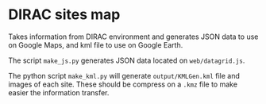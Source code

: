 # DIRAC sites map
Takes information from DIRAC environment and generates JSON data to use on Google Maps, and kml file to use on Google Earth.

The script `make_js.py` generates JSON data located on `web/datagrid.js`.

The python script `make_kml.py` will generate `output/KMLGen.kml` file and images of each site. These should be compress on a `.kmz` file to make easier the information transfer.



